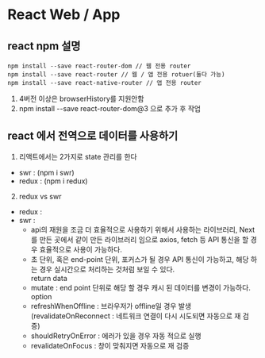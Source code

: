 # React Web / App


## react npm 설명
```npm
npm install --save react-router-dom // 웹 전용 router
npm install --save react-router // 웹 / 앱 전용 rotuer(둘다 가능)
npm install --save react-native-router // 앱 전용 router
```
1. 4버전 이상은 browserHistory를 지원안함
2. npm install --save react-router-dom@3 으로 추가 후 작업



## react 에서 전역으로 데이터를 사용하기

1. 리액트에서는 2가지로 state 관리를 한다
 - swr : (npm i swr)
 - redux : (npm i redux)


2. redux vs swr
 - redux :
 - swr : 
    - api의 재원을 조금 더 효율적으로 사용하기 위해서 사용하는 라이브러리, Next를 만든 곳에서 같이 만든 라이브러리 임으로 axios, fetch 등 API 통신을 할 경우 효율적으로 사용이 가능하다.
    - 초 단위, 혹은 end-point 단위, 포커스가 될 경우 API 통신이 가능하고, 해당 하는 경우 실시간으로 처리하는 것처럼 보일 수 있다. <br>
    return data 
    - mutate : end point 단위로 해당 할 경우 캐시 된 데이터를 변경이 가능하다.<br>
    option 
    - refreshWhenOffline : 브라우저가 offline일 경우 발생(revalidateOnReconnect : 네트워크 연결이 다시 시도되면 자동으로 재 검증)
    - shouldRetryOnError : 에러가 있을 경우 자동 적으로 실행
    - revalidateOnFocus : 창이 맞춰지면 자동으로 재 검증